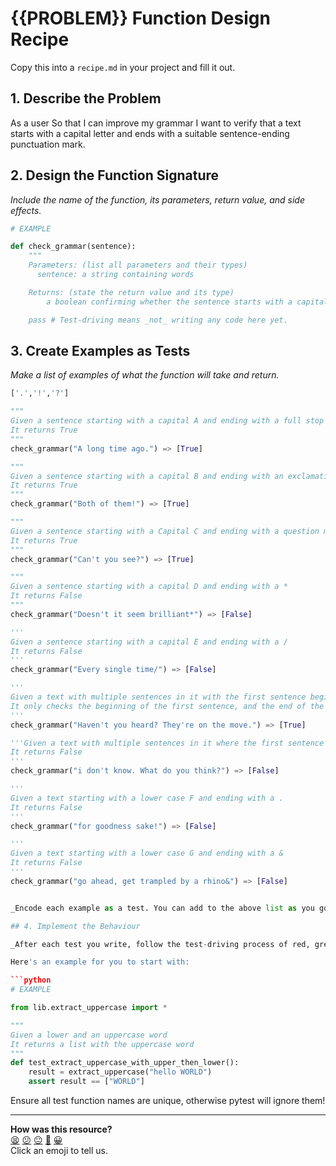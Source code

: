 # {{PROBLEM}} Function Design Recipe

Copy this into a `recipe.md` in your project and fill it out.

## 1. Describe the Problem

As a user
So that I can improve my grammar
I want to verify that a text starts with a capital letter and ends with a suitable sentence-ending punctuation mark.

## 2. Design the Function Signature

_Include the name of the function, its parameters, return value, and side effects._

```python
# EXAMPLE

def check_grammar(sentence):
    """
    Parameters: (list all parameters and their types)
      sentence: a string containing words

    Returns: (state the return value and its type)
        a boolean confirming whether the sentence starts with a capital letter and ends with a suitable sentence-ending punctuation mark

    pass # Test-driving means _not_ writing any code here yet.
```

## 3. Create Examples as Tests

_Make a list of examples of what the function will take and return._

```python
['.','!','?']

"""
Given a sentence starting with a capital A and ending with a full stop
It returns True
"""
check_grammar("A long time ago.") => [True]

"""
Given a sentence starting with a capital B and ending with an exclamation mark
It returns True
"""
check_grammar("Both of them!") => [True]

"""
Given a sentence starting with a Capital C and ending with a question mark
It returns True
"""
check_grammar("Can't you see?") => [True]

"""
Given a sentence starting with a capital D and ending with a *
It returns False
"""
check_grammar("Doesn't it seem brilliant*") => [False]

'''
Given a sentence starting with a capital E and ending with a /
It returns False
'''
check_grammar("Every single time/") => [False]

'''
Given a text with multiple sentences in it with the first sentence beginning with a capital letter and the last sentence ending with valid punctuation
It only checks the beginning of the first sentence, and the end of the last sentence
'''
check_grammar("Haven't you heard? They're on the move.") => [True]

'''Given a text with multiple sentences in it where the first sentence does not begin with a capital letter but the last sentence ends with valid punctiation
It returns False
'''
check_grammar("i don't know. What do you think?") => [False]

'''
Given a text starting with a lower case F and ending with a .
It returns False
'''
check_grammar("for goodness sake!") => [False]

'''
Given a text starting with a lower case G and ending with a &
It returns False
'''
check_grammar("go ahead, get trampled by a rhino&") => [False]


_Encode each example as a test. You can add to the above list as you go._

## 4. Implement the Behaviour

_After each test you write, follow the test-driving process of red, green, refactor to implement the behaviour._

Here's an example for you to start with:

```python
# EXAMPLE

from lib.extract_uppercase import *

"""
Given a lower and an uppercase word
It returns a list with the uppercase word
"""
def test_extract_uppercase_with_upper_then_lower():
    result = extract_uppercase("hello WORLD")
    assert result == ["WORLD"]

```

Ensure all test function names are unique, otherwise pytest will ignore them!


<!-- BEGIN GENERATED SECTION DO NOT EDIT -->

---

**How was this resource?**  
[😫](https://airtable.com/shrUJ3t7KLMqVRFKR?prefill_Repository=makersacademy%2Fgolden-square-in-python&prefill_File=resources%2Fsingle_function_recipe_template.md&prefill_Sentiment=😫) [😕](https://airtable.com/shrUJ3t7KLMqVRFKR?prefill_Repository=makersacademy%2Fgolden-square-in-python&prefill_File=resources%2Fsingle_function_recipe_template.md&prefill_Sentiment=😕) [😐](https://airtable.com/shrUJ3t7KLMqVRFKR?prefill_Repository=makersacademy%2Fgolden-square-in-python&prefill_File=resources%2Fsingle_function_recipe_template.md&prefill_Sentiment=😐) [🙂](https://airtable.com/shrUJ3t7KLMqVRFKR?prefill_Repository=makersacademy%2Fgolden-square-in-python&prefill_File=resources%2Fsingle_function_recipe_template.md&prefill_Sentiment=🙂) [😀](https://airtable.com/shrUJ3t7KLMqVRFKR?prefill_Repository=makersacademy%2Fgolden-square-in-python&prefill_File=resources%2Fsingle_function_recipe_template.md&prefill_Sentiment=😀)  
Click an emoji to tell us.

<!-- END GENERATED SECTION DO NOT EDIT -->
